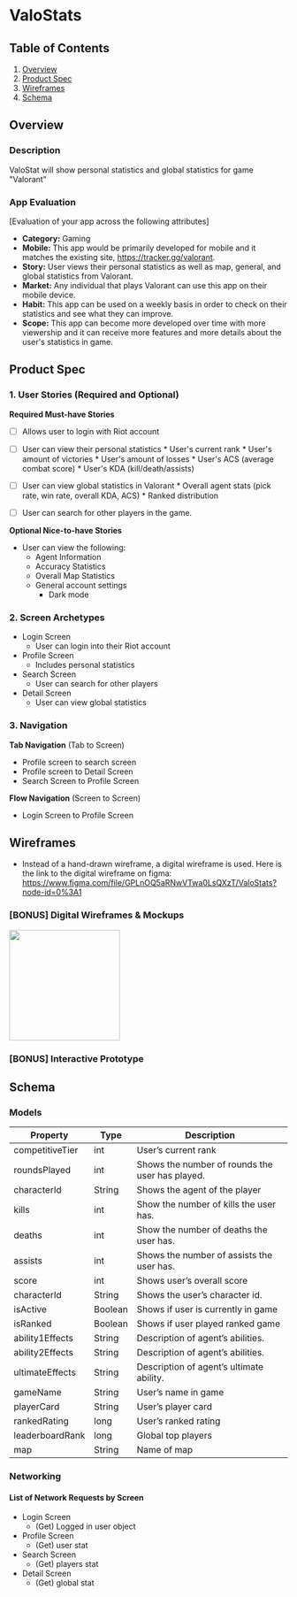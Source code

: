 # ValoStats

## Table of Contents
1. [Overview](#Overview)
1. [Product Spec](#Product-Spec)
1. [Wireframes](#Wireframes)
2. [Schema](#Schema)

## Overview
### Description
ValoStat will show personal statistics and global statistics for game "Valorant"
### App Evaluation
[Evaluation of your app across the following attributes]
- **Category:** Gaming
- **Mobile:** This app would be primarily developed for mobile and it matches the existing site, https://tracker.gg/valorant. 
- **Story:** User views their personal statistics as well as map, general, and global statistics from Valorant.
- **Market:** Any individual that plays Valorant can use this app on their mobile device.
- **Habit:** This app can be used on a weekly basis in order to check on their statistics and see what they can improve. 
- **Scope:** This app can become more developed over time with more viewership and it can receive more features and more details about the user's statistics in game.

## Product Spec

### 1. User Stories (Required and Optional)

**Required Must-have Stories**

- [ ] Allows user to login with Riot account
- [ ] User can view their personal statistics
      * User's current rank
      * User's amount of victories
      * User's amount of losses
      * User's ACS (average combat score)
      * User's KDA (kill/death/assists)
- [ ] User can view global statistics in Valorant
      * Overall agent stats (pick rate, win rate, overall KDA, ACS)
      * Ranked distribution
- [ ] User can search for other players in the game.
    

**Optional Nice-to-have Stories**

* User can view the following:
    * Agent Information
    * Accuracy Statistics 
    * Overall Map Statistics 
    * General account settings
        * Dark mode


### 2. Screen Archetypes

* Login Screen
   * User can login into their Riot account
* Profile Screen
   * Includes personal statistics
* Search Screen
   * User can search for other players 
* Detail Screen
    * User can view global statistics

### 3. Navigation

**Tab Navigation** (Tab to Screen)

* Profile screen to search screen
* Profile screen to Detail Screen
* Search Screen to Profile Screen


**Flow Navigation** (Screen to Screen)

* Login Screen to Profile Screen

## Wireframes
* Instead of a hand-drawn wireframe, a digital wireframe is used. Here is the link to the digital wireframe on figma: https://www.figma.com/file/GPLnOQ5aRNwVTwa0LsQXzT/ValoStats?node-id=0%3A1


### [BONUS] Digital Wireframes & Mockups
<img src="http://g.recordit.co/6V9dKqGL8P.gif" height=200>

### [BONUS] Interactive Prototype

## Schema 
### Models
| Property | Type | Description
| --- | --- | --- |
|competitiveTier | int | User’s current rank
|roundsPlayed |int | Shows the number of rounds the user has played.
|characterId |String | Shows the agent of the player
|kills|int|Show the number of kills the user has.
|deaths|int|Show the number of deaths the user has.
|assists|int|Shows the number of assists the user has.
|score|int|Shows user’s overall score
|characterId|String|Shows the user’s character id.
|isActive|Boolean |Shows if user is currently in game
|isRanked|Boolean|Shows if user played ranked game
|ability1Effects|String|Description of agent’s abilities.
|ability2Effects|String|Description of agent’s abilities.
|ultimateEffects|String|Description of agent’s ultimate ability.
|gameName|String|User’s name in game
|playerCard|String|User’s player card
|rankedRating|long|User’s ranked rating
|leaderboardRank|long|Global top players
|map|String|Name of map 

### Networking
#### List of Network Requests by Screen

* Login Screen
  * (Get) Logged in user object
* Profile Screen
  * (Get) user stat 
* Search Screen
  * (Get) players stat
* Detail Screen
  * (Get) global stat
